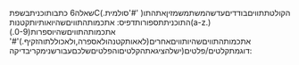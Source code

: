 שאלה6
כתבותוכניתבשפתCהקולטתתוויםבודדיםעדשהמשתמשמזיןאתהתו( '#'סולמית.)
התוכניתתספורותדפיס:
אתכמותהתוויםשהיואותיותקטנות(a-z.)
אתכמותהתוויםשהיוספרות(0-9.)
אתכמותהתוויםשהיותוויםאחרים(לאאותקטנהולאספרה,ולאכוללתוהזקיף.)'#'
דוגמתקלטים/פלטים(ישלהציגאתהקלטיםוהפלטיםשלכםעבורשנימקריבדיקה:
